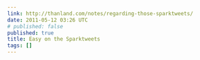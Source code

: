 ```yaml
---
link: http://thanland.com/notes/regarding-those-sparktweets/
date: 2011-05-12 03:26 UTC
# published: false
published: true
title: Easy on the Sparktweets
tags: []
---
```




